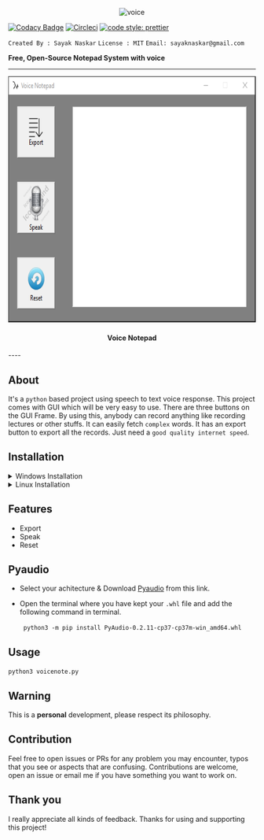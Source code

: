 <p align="center">
  <img src="https://i.ibb.co/hCjSsPb/voice.png" alt="voice" border="0"></p>

<p align="center">
  
[![Codacy Badge](https://api.codacy.com/project/badge/Grade/dd8ee8a28ced444db5ba958f54ed3d9f)](https://www.codacy.com/manual/hacky1997/Voice-Notepad?utm_source=github.com&amp;utm_medium=referral&amp;utm_content=hacky1997/Voice-Notepad&amp;utm_campaign=Badge_Grade)
[![Circleci](https://circleci.com/gh/hacky1997/Voice-Notepad.svg?style=svg)](https://circleci.com/gh/hacky1997/Voice-Notepad)
[![code style: prettier](https://img.shields.io/badge/code_style-prettier-ff69b4.svg?style=flat-square)](https://github.com/prettier/prettier)

</p>

`Created By : Sayak Naskar`
`License : MIT`
`Email: sayaknaskar@gmail.com`

**Free, Open-Source Notepad System with voice**

----

<p align="center">
  <img alt="Voice Notepad" src="https://github.com/hacky1997/Voice-Notepad/blob/master/Image/VoiceNote.png" width="577" height="500" />
</p>
<h4 align="center">Voice Notepad</h4>
----

## About
  It's a `python` based project using speech to text voice response. This project comes with GUI which will be very easy to use. There are three buttons on the GUI Frame. By using this, anybody can record anything like recording lectures or other stuffs. It can easily fetch `complex` words. It has an export button to export all the records. Just need a `good quality internet speed`.
  
## Installation
<details><summary>Windows Installation</summary>
 
 #### ```pip install -r requirements.txt```
 
</details>

<details><summary>Linux Installation</summary>
 
 #### `python3 -m pip install -r requirements.txt`
 
</details>

## Features
* Export
* Speak
* Reset

## Pyaudio
 - Select your achitecture & Download [Pyaudio](https://www.lfd.uci.edu/~gohlke/pythonlibs/#pyaudio) from this link.
 - Open the terminal where you have kept your `.whl` file and add the following command in terminal.

   ``` python3 -m pip install PyAudio-0.2.11-cp37-cp37m-win_amd64.whl```  
   
## Usage
 ```python3 voicenote.py ```

## Warning
 This is a **personal** development, please respect its philosophy.
 
## Contribution
   Feel free to open issues or PRs for any problem you may encounter, typos that you see or aspects that are confusing. Contributions are welcome, open an issue or email me if you have something you want to work on.
 
## Thank you
I really appreciate all kinds of feedback. Thanks for using and supporting this project!
